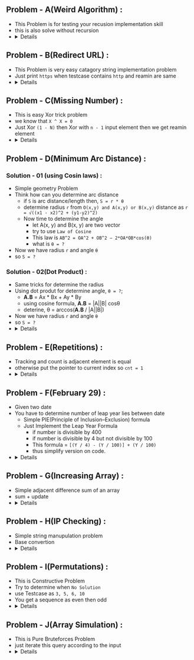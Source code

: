 ## Problem - A(Weird Algorithm) : 
  - This Problem is for testing your recusion implementation skill
  - this is also solve without recursion
  - <details>  Goal : Recursive Solution </details>

## Problem - B(Redirect URL) : 
  - This Problem is very easy catagory string implementation problem
  - Just print `https` when testcase contains `http` and reamin are same
  - <details> Goal : learn and recap some builtin function of string : find(), rbegin(), rend(), substr() </details>

## Problem - C(Missing Number) : 
  - This is easy Xor trick problem
  - we know that `X ^ X = 0`
  - Just Xor `(1 - N)` then Xor with `n - 1` input element then we get reamin element
  - <details> Goal : Xor trick, Math (sum of `n` natural numbers), maping, hashing </details>

## Problem - D(Minimum Arc Distance) : 

### Solution - 01 (using Cosin laws) : 
   - Simple geometry Problem
   - Think how can you determine arc distance
       - if `S` is arc distance/length then, `S = r * θ`
       - determine radius `r` from `O(x,y) and A(x,y) or B(x,y)` distance as `r = √((x1 - x2)^2 + (y1-y2)^2)`
       - Now time to determine the angle
           - let A(x, y) and B(x, y) are two vector
           - try to use `Law of Cosine`
           - This law is `AB^2 = OA^2 + OB^2 − 2*OA*OB*cos(θ)`
           - what is `θ = ?`
   - Now we have radius `r` and angle `θ`
   - so `S = ?`

### Solution - 02(Dot Product) : 
  - Same tricks for determine the radius
  - Using dot produt for determine angle, `θ = ?`;
    - **A.B** = Ax * Bx + Ay * By
    - using cosine formula, **A.B** = |A||B| cosθ
    - deterine, θ = arccos(**A.B** / |A||B|)
   - Now we have radius `r` and angle `θ`
   - so `S = ?`
   -  <details> Goal : vector, how/when it works?</details>
## Problem - E(Repetitions) : 
  - Tracking and count is adjacent element is equal
  - otherwise put the pointer to current index so `cnt = 1`
  - <details> Goal : Solmple two Pointer Appraoch </details>

## Problem - F(February 29) : 
  - Given two date
  - You have to determine number of leap year lies between date
      - Simple PIE(Principle of Inclusion–Exclusion) formula
      - Just Implement the Leap Year Formula
          - if number is divisible by 400
          - if number is divisible by 4 but not divisible by 100
          - This formula  = `[(Y / 4) - (Y / 100)] + (Y / 100)`
          - thus simplify version on code.
  - <details> Goals : Principle of Inclusion–Exclusion </details>


## Problem - G(Increasing Array) : 
  - Simple adjacent difference sum of  an array
  - sum + update
  - <details> Goal : tracking Priveous number by update </details>

## Problem - H(IP Checking) : 
  - Simple string manupulation problem
  - Base convertion
  - <details> Goal : string Split : istringstream, base conversion using builtin function : stoi () </details>

## Problem - I(Permutations) : 
  - This is Constructive Problem
  - Try to determine when `No Solution`
  - use Testcase as `3, 5, 6, 10`
  - You get a sequence as even then odd
  - <details> Goals : determine sequence of a Problem, construct answer using output.</details>

## Problem - J(Array Simulation) : 
  - This is Pure Bruteforces Problem
  - just iterate this query according to the input
  - <details>Goal : Bruteforces</details>
